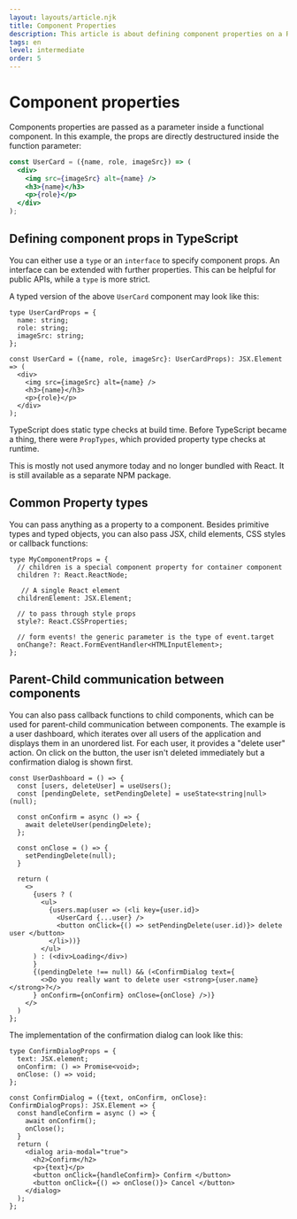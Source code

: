 ```yaml
---
layout: layouts/article.njk
title: Component Properties
description: This article is about defining component properties on a React Component and passing props to child components
tags: en
level: intermediate
order: 5
---
```


# Component properties

Components properties are passed as a parameter inside a functional component.
In this example, the props are directly destructured inside the function parameter:

```jsx
const UserCard = ({name, role, imageSrc}) => (
  <div>
    <img src={imageSrc} alt={name} />
    <h3>{name}</h3>
    <p>{role}</p>
  </div>
);
```

## Defining component props in TypeScript

You can either use a `type` or an `interface` to specify component props. An interface can be extended with further properties. This can be helpful for public APIs, while a `type` is more strict.

A typed version of the above `UserCard` component may look like this:

```tsx
type UserCardProps = {
  name: string;
  role: string;
  imageSrc: string;
};

const UserCard = ({name, role, imageSrc}: UserCardProps): JSX.Element => (
  <div>
    <img src={imageSrc} alt={name} />
    <h3>{name}</h3>
    <p>{role}</p>
  </div>
);
```

TypeScript does static type checks at build time. 
Before TypeScript became a thing, there were `PropTypes`, which provided property type checks at runtime.

This is mostly not used anymore today and no longer bundled with React. It is still available as a 
separate NPM package.

## Common Property types

You can pass anything as a property to a component. Besides primitive types and typed objects, you can also
pass JSX, child elements, CSS styles or callback functions:

```tsx
type MyComponentProps = {
  // children is a special component property for container component
  children ?: React.ReactNode; 
  
   // A single React element
  childrenElement: JSX.Element;

  // to pass through style props
  style?: React.CSSProperties;

  // form events! the generic parameter is the type of event.target
  onChange?: React.FormEventHandler<HTMLInputElement>; 
};
```

## Parent-Child communication between components

You can also pass callback functions to child components, which can be used for parent-child communication between components.
The example is a user dashboard, which iterates over all users of the application and displays them in an unordered list.
For each user, it provides a "delete user" action. On click on the button, the user isn't deleted immediately but a confirmation dialog is shown first.

```tsx
const UserDashboard = () => {
  const [users, deleteUser] = useUsers();
  const [pendingDelete, setPendingDelete] = useState<string|null>(null);

  const onConfirm = async () => {
    await deleteUser(pendingDelete);
  };

  const onClose = () => {
    setPendingDelete(null);
  }

  return (
    <>
      {users ? (
        <ul>
          {users.map(user => (<li key={user.id}>
            <UserCard {...user} />
            <button onClick={() => setPendingDelete(user.id)}> delete user </button>
          </li>))}
        </ul>
      ) : (<div>Loading</div>)
      }
      {(pendingDelete !== null) && (<ConfirmDialog text={
        <>Do you really want to delete user <strong>{user.name}</strong>?</>
      } onConfirm={onConfirm} onClose={onClose} />)}
    </>
  )
};
```

The implementation of the confirmation dialog can look like this:

```tsx
type ConfirmDialogProps = {
  text: JSX.element;
  onConfirm: () => Promise<void>;
  onClose: () => void;
};

const ConfirmDialog = ({text, onConfirm, onClose}: ConfirmDialogProps): JSX.Element => {
  const handleConfirm = async () => {
    await onConfirm();
    onClose();
  }
  return (
    <dialog aria-modal="true">
      <h2>Confirm</h2>
      <p>{text}</p>
      <button onClick={handleConfirm}> Confirm </button>
      <button onClick={() => onClose()}> Cancel </button>
    </dialog>
  );
};
```